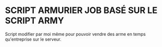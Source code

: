 # SCRIPT ARMURIER JOB BASÉ SUR LE SCRIPT ARMY

Script modifier par moi même pour pouvoir vendre des arme en temps qu'entreprise sur le serveur.

